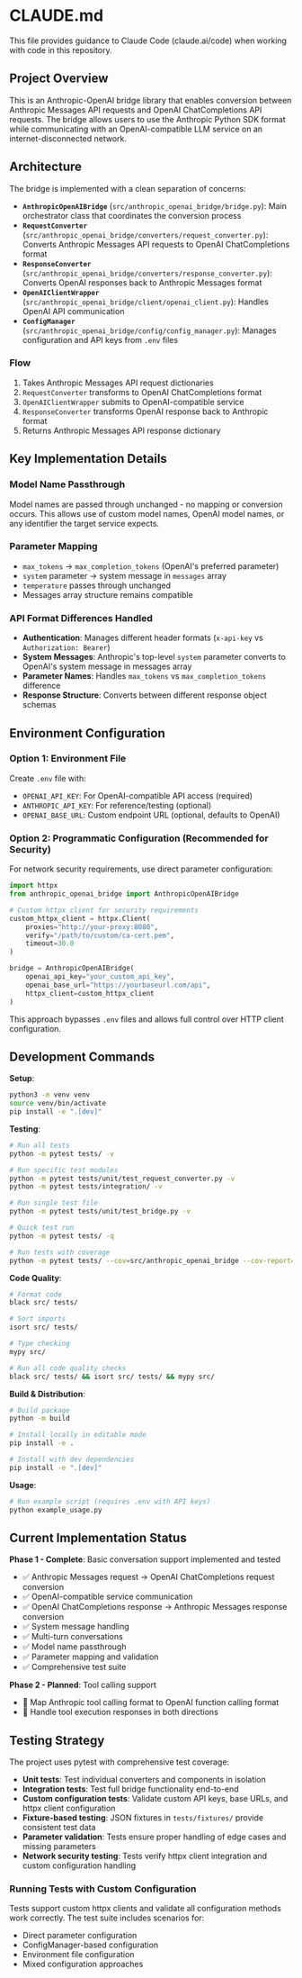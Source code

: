 # CLAUDE.md

This file provides guidance to Claude Code (claude.ai/code) when working with code in this repository.

## Project Overview

This is an Anthropic-OpenAI bridge library that enables conversion between Anthropic Messages API requests and OpenAI ChatCompletions API requests. The bridge allows users to use the Anthropic Python SDK format while communicating with an OpenAI-compatible LLM service on an internet-disconnected network.

## Architecture

The bridge is implemented with a clean separation of concerns:

- **`AnthropicOpenAIBridge`** (`src/anthropic_openai_bridge/bridge.py`): Main orchestrator class that coordinates the conversion process
- **`RequestConverter`** (`src/anthropic_openai_bridge/converters/request_converter.py`): Converts Anthropic Messages API requests to OpenAI ChatCompletions format
- **`ResponseConverter`** (`src/anthropic_openai_bridge/converters/response_converter.py`): Converts OpenAI responses back to Anthropic Messages format
- **`OpenAIClientWrapper`** (`src/anthropic_openai_bridge/client/openai_client.py`): Handles OpenAI API communication
- **`ConfigManager`** (`src/anthropic_openai_bridge/config/config_manager.py`): Manages configuration and API keys from `.env` files

### Flow
1. Takes Anthropic Messages API request dictionaries  
2. `RequestConverter` transforms to OpenAI ChatCompletions format
3. `OpenAIClientWrapper` submits to OpenAI-compatible service
4. `ResponseConverter` transforms OpenAI response back to Anthropic format
5. Returns Anthropic Messages API response dictionary

## Key Implementation Details

### Model Name Passthrough
Model names are passed through unchanged - no mapping or conversion occurs. This allows use of custom model names, OpenAI model names, or any identifier the target service expects.

### Parameter Mapping
- `max_tokens` → `max_completion_tokens` (OpenAI's preferred parameter)
- `system` parameter → system message in `messages` array
- `temperature` passes through unchanged
- Messages array structure remains compatible

### API Format Differences Handled
- **Authentication**: Manages different header formats (`x-api-key` vs `Authorization: Bearer`)
- **System Messages**: Anthropic's top-level `system` parameter converts to OpenAI's system message in messages array
- **Parameter Names**: Handles `max_tokens` vs `max_completion_tokens` difference
- **Response Structure**: Converts between different response object schemas

## Environment Configuration

### Option 1: Environment File
Create `.env` file with:
- `OPENAI_API_KEY`: For OpenAI-compatible API access (required)
- `ANTHROPIC_API_KEY`: For reference/testing (optional)
- `OPENAI_BASE_URL`: Custom endpoint URL (optional, defaults to OpenAI)

### Option 2: Programmatic Configuration (Recommended for Security)
For network security requirements, use direct parameter configuration:

```python
import httpx
from anthropic_openai_bridge import AnthropicOpenAIBridge

# Custom httpx client for security requirements
custom_httpx_client = httpx.Client(
    proxies="http://your-proxy:8080",
    verify="/path/to/custom/ca-cert.pem",
    timeout=30.0
)

bridge = AnthropicOpenAIBridge(
    openai_api_key="your_custom_api_key",
    openai_base_url="https://yourbaseurl.com/api",
    httpx_client=custom_httpx_client
)
```

This approach bypasses `.env` files and allows full control over HTTP client configuration.

## Development Commands

**Setup**:
```bash
python3 -m venv venv
source venv/bin/activate
pip install -e ".[dev]"
```

**Testing**:
```bash
# Run all tests
python -m pytest tests/ -v

# Run specific test modules
python -m pytest tests/unit/test_request_converter.py -v
python -m pytest tests/integration/ -v

# Run single test file
python -m pytest tests/unit/test_bridge.py -v

# Quick test run
python -m pytest tests/ -q

# Run tests with coverage
python -m pytest tests/ --cov=src/anthropic_openai_bridge --cov-report=html
```

**Code Quality**:
```bash
# Format code
black src/ tests/

# Sort imports
isort src/ tests/

# Type checking
mypy src/

# Run all code quality checks
black src/ tests/ && isort src/ tests/ && mypy src/
```

**Build & Distribution**:
```bash
# Build package
python -m build

# Install locally in editable mode
pip install -e .

# Install with dev dependencies
pip install -e ".[dev]"
```

**Usage**:
```bash
# Run example script (requires .env with API keys)
python example_usage.py
```

## Current Implementation Status

**Phase 1 - Complete**: Basic conversation support implemented and tested
- ✅ Anthropic Messages request → OpenAI ChatCompletions request conversion
- ✅ OpenAI-compatible service communication 
- ✅ OpenAI ChatCompletions response → Anthropic Messages response conversion
- ✅ System message handling
- ✅ Multi-turn conversations
- ✅ Model name passthrough
- ✅ Parameter mapping and validation
- ✅ Comprehensive test suite

**Phase 2 - Planned**: Tool calling support
- 🔄 Map Anthropic tool calling format to OpenAI function calling format
- 🔄 Handle tool execution responses in both directions

## Testing Strategy

The project uses pytest with comprehensive test coverage:
- **Unit tests**: Test individual converters and components in isolation
- **Integration tests**: Test full bridge functionality end-to-end
- **Custom configuration tests**: Validate custom API keys, base URLs, and httpx client configuration
- **Fixture-based testing**: JSON fixtures in `tests/fixtures/` provide consistent test data
- **Parameter validation**: Tests ensure proper handling of edge cases and missing parameters
- **Network security testing**: Tests verify httpx client integration and custom configuration handling

### Running Tests with Custom Configuration
Tests support custom httpx clients and validate all configuration methods work correctly. The test suite includes scenarios for:
- Direct parameter configuration
- ConfigManager-based configuration 
- Environment file configuration
- Mixed configuration approaches
